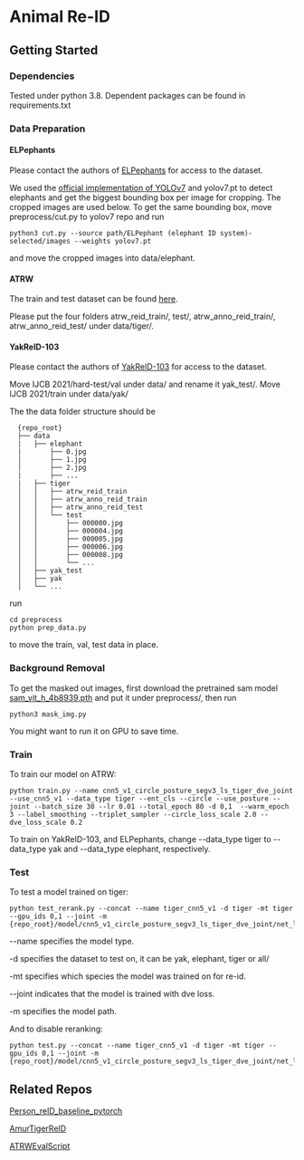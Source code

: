 # Animal Re-ID 



## Getting Started

### Dependencies

Tested under python 3.8. Dependent packages can be found in requirements.txt

### Data Preparation
#### ELPephants

Please contact the authors of [ELPephants](https://openaccess.thecvf.com/content_ICCVW_2019/html/CVWC/Korschens_ELPephants_A_Fine-Grained_Dataset_for_Elephant_Re-Identification_ICCVW_2019_paper.html) for access to the dataset.  

We used the [official implementation of YOLOv7](https://github.com/WongKinYiu/yolov7) and yolov7.pt to detect elephants and get the biggest bounding box per image for cropping. The cropped images are used below. To get the same bounding box, move preprocess/cut.py to yolov7 repo and run
```
python3 cut.py --source path/ELPephant (elephant ID system)-selected/images --weights yolov7.pt
```
and move the cropped images into data/elephant.


#### ATRW

The train and test dataset can be found [here](https://cvwc2019.github.io/challenge.html).

Please put the four folders atrw_reid_train/, test/, atrw_anno_reid_train/, atrw_anno_reid_test/ under data/tiger/.


#### YakReID-103
Please contact the authors of [YakReID-103](https://ieeexplore.ieee.org/abstract/document/9484341) for access to the dataset.

Move IJCB 2021/hard-test/val under data/ and rename it yak_test/. Move IJCB 2021/train under data/yak/


The the data folder structure should be 
```
  {repo_root}
  ├── data
  |   ├── elephant
  |       ├── 0.jpg
  │       ├── 1.jpg
  │       ├── 2.jpg
  |       ├── ...
  |   ├── tiger
  │   │   ├── atrw_reid_train
  │   │   ├── atrw_anno_reid_train
  │   │   ├── atrw_anno_reid_test
  │   │   └── test
  │   │       ├── 000000.jpg
  │   │       ├── 000004.jpg
  │   │       ├── 000005.jpg
  │   │       ├── 000006.jpg
  │   │       ├── 000008.jpg
  │   │       └── ...
  │   ├── yak_test
  │   ├── yak
  │   └── ...
```
 
run
```
cd preprocess
python prep_data.py
```
to move the train, val, test data in place.

### Background Removal

To get the masked out images, first download the pretrained sam model [sam_vit_h_4b8939.pth](https://dl.fbaipublicfiles.com/segment_anything/sam_vit_h_4b8939.pth) and put it under preprocess/, then run
```
python3 mask_img.py
```
You might want to run it on GPU to save time.

### Train


To train our model on ATRW:

```
python train.py --name cnn5_v1_circle_posture_segv3_ls_tiger_dve_joint --use_cnn5_v1 --data_type tiger --ent_cls --circle --use_posture --joint --batch_size 30 --lr 0.01 --total_epoch 80 -d 0,1  --warm_epoch 3 --label_smoothing --triplet_sampler --circle_loss_scale 2.0 --dve_loss_scale 0.2 
```
To train on YakReID-103, and ELPephants, change --data_type tiger to --data_type yak and --data_type elephant, respectively.



### Test

To test a model trained on tiger:

```
python test_rerank.py --concat --name tiger_cnn5_v1 -d tiger -mt tiger --gpu_ids 0,1 --joint -m {repo_root}/model/cnn5_v1_circle_posture_segv3_ls_tiger_dve_joint/net_last.pth
```
--name specifies the model type.

-d specifies the dataset to test on, it can be yak, elephant, tiger or all/

-mt specifies which species the model was trained on for re-id.

--joint indicates that the model is trained with dve loss.

-m specifies the model path.

And to disable reranking:
```
python test.py --concat --name tiger_cnn5_v1 -d tiger -mt tiger --gpu_ids 0,1 --joint -m {repo_root}/model/cnn5_v1_circle_posture_segv3_ls_tiger_dve_joint/net_last.pth
```


## Related Repos


[Person_reID_baseline_pytorch](https://github.com/layumi/Person_reID_baseline_pytorch)

[AmurTigerReID](https://github.com/liuning-scu-cn/AmurTigerReID)

[ATRWEvalScript](https://github.com/cvwc2019/ATRWEvalScript)






